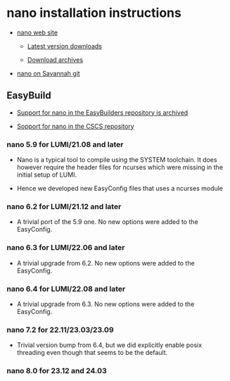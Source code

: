 # nano installation instructions

  * [nano web site](https://www.nano-editor.org/)

      * [Latest version downloads](https://www.nano-editor.org/download.php)

      * [Download archives](https://www.nano-editor.org/dist/)

  * [nano on Savannah git](https://git.savannah.gnu.org/cgit/nano.git/log/)


## EasyBuild

  * [Support for nano in the EasyBuilders repository is archived](https://github.com/easybuilders/easybuild-easyconfigs/tree/develop/easybuild/easyconfigs/__archive__/n/nano)

  * [Sopport for nano in the CSCS repository](https://github.com/eth-cscs/production/tree/master/easybuild/easyconfigs/n/nano)


### nano 5.9 for LUMI/21.08 and later

  * Nano is a typical tool to compile using the SYSTEM toolchain. It does
    however require the header files for ncurses which were missing in the
    initial setup of LUMI.

  * Hence we developed new EasyConfig files that uses a ncurses module


### nano 6.2 for LUMI/21.12 and later

  * A trivial port of the 5.9 one. No new options were added to the EasyConfig.


### nano 6.3 for LUMI/22.06 and later

  * A trivial upgrade from 6.2. No new options were added to the EasyConfig.


### nano 6.4 for LUMI/22.08 and later
 
  * A trivial upgrade from 6.3. No new options were added to the EasyConfig.


### nano 7.2 for 22.11/23.03/23.09

  * Trivial version bump from 6.4, but we did explicitly enable posix threading
    even though that seems to be the default.


### nano 8.0 for 23.12 and 24.03


